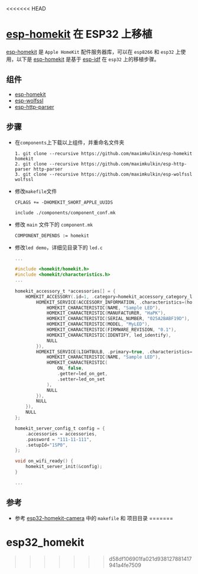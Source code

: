 <<<<<<< HEAD
# [esp-homekit](https://github.com/maximkulkin/esp-homekit) 在 ESP32 上移植

[esp-homekit](https://github.com/maximkulkin/esp-homekit) 是 `Apple HomeKit` 配件服务器库，可以在 `esp8266` 和 `esp32` 上使用，以下是 [esp-homekit](https://github.com/maximkulkin/esp-homekit)  是基于 [esp-idf](https://github.com/espressif/esp-idf) 在 `esp32` 上的移植步骤。



## 组件

- [esp-homekit](https://github.com/maximkulkin/esp-homekit)
- [esp-wolfssl](https://github.com/maximkulkin/esp-wolfssl)
- [esp-http-parser](https://github.com/maximkulkin/esp-http-parser)



## 步骤

- 在`components`上下载以上组件，并重命名文件夹

  ```shell
  1. git clone --recursive https://github.com/maximkulkin/esp-homekit homekit
  2. git clone --recursive https://github.com/maximkulkin/esp-http-parser http-parser
  3. git clone --recursive https://github.com/maximkulkin/esp-wolfssl wolfssl
  ```

  

- 修改`makefile`文件

  ```shell
  CFLAGS += -DHOMEKIT_SHORT_APPLE_UUIDS
  
  include ./components/component_conf.mk
  ```

  

- 修改 `main` 文件下的 `component.mk`

  ```shell
  COMPONENT_DEPENDS := homekit
  ```

  

- 修改`led demo`，详细见目录下的 `led.c`

  ```c
  ...
  
  #include <homekit/homekit.h>
  #include <homekit/characteristics.h>
  ...
      
  homekit_accessory_t *accessories[] = {
      HOMEKIT_ACCESSORY(.id=1, .category=homekit_accessory_category_lightbulb, .services=(homekit_service_t*[]){
          HOMEKIT_SERVICE(ACCESSORY_INFORMATION, .characteristics=(homekit_characteristic_t*[]){
              HOMEKIT_CHARACTERISTIC(NAME, "Sample LED"),
              HOMEKIT_CHARACTERISTIC(MANUFACTURER, "HaPK"),
              HOMEKIT_CHARACTERISTIC(SERIAL_NUMBER, "025A2BABF19D"),
              HOMEKIT_CHARACTERISTIC(MODEL, "MyLED"),
              HOMEKIT_CHARACTERISTIC(FIRMWARE_REVISION, "0.1"),
              HOMEKIT_CHARACTERISTIC(IDENTIFY, led_identify),
              NULL
          }),
          HOMEKIT_SERVICE(LIGHTBULB, .primary=true, .characteristics=(homekit_characteristic_t*[]){
              HOMEKIT_CHARACTERISTIC(NAME, "Sample LED"),
              HOMEKIT_CHARACTERISTIC(
                  ON, false,
                  .getter=led_on_get,
                  .setter=led_on_set
              ),
              NULL
          }),
          NULL
      }),
      NULL
  };
  
  homekit_server_config_t config = {
      .accessories = accessories,
      .password = "111-11-111",
      .setupId="1SP0",
  };
  
  void on_wifi_ready() {
      homekit_server_init(&config);
  }
  
  ...
  ```

  

## 参考

- 参考 [esp32-homekit-camera](https://github.com/maximkulkin/esp32-homekit-camera) 中的 `makefile` 和 项目目录
=======
# esp32_homekit
>>>>>>> d58df106901fa021d938127881417941a4fe7509
